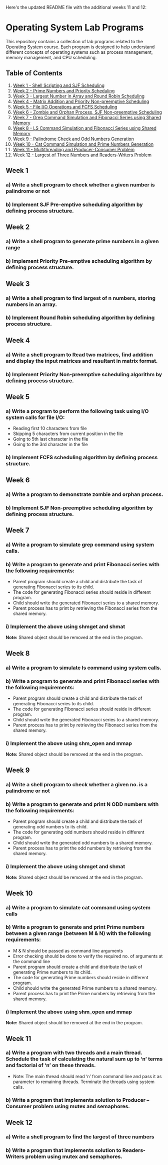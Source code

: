 Here's the updated README file with the additional weeks 11 and 12:

# Operating System Lab Programs

This repository contains a collection of lab programs related to the Operating System course. Each program is designed to help understand different concepts of operating systems such as process management, memory management, and CPU scheduling.

## Table of Contents

1. [Week 1 - Shell Scripting and SJF Scheduling](#week-1)
2. [Week 2 - Prime Numbers and Priority Scheduling](#week-2)
3. [Week 3 - Largest Number in Array and Round Robin Scheduling](#week-3)
4. [Week 4 - Matrix Addition and Priority Non-preemptive Scheduling](#week-4)
5. [Week 5 - File I/O Operations and FCFS Scheduling](#week-5)
6. [Week 6 - Zombie and Orphan Process, SJF Non-preemptive Scheduling](#week-6)
7. [Week 7 - Grep Command Simulation and Fibonacci Series using Shared Memory](#week-7)
8. [Week 8 - LS Command Simulation and Fibonacci Series using Shared Memory](#week-8)
9. [Week 9 - Palindrome Check and Odd Numbers Generation](#week-9)
10. [Week 10 - Cat Command Simulation and Prime Numbers Generation](#week-10)
11. [Week 11 - Multithreading and Producer-Consumer Problem](#week-11)
12. [Week 12 - Largest of Three Numbers and Readers-Writers Problem](#week-12)

## Week 1

### a) Write a shell program to check whether a given number is palindrome or not

### b) Implement SJF Pre-emptive scheduling algorithm by defining process structure.

## Week 2

### a) Write a shell program to generate prime numbers in a given range

### b) Implement Priority Pre-emptive scheduling algorithm by defining process structure.

## Week 3

### a) Write a shell program to find largest of n numbers, storing numbers in an array.

### b) Implement Round Robin scheduling algorithm by defining process structure.

## Week 4

### a) Write a shell program to Read two matrices, find addition and display the input matrices and resultant in matrix format.

### b) Implement Priority Non-preemptive scheduling algorithm by defining process structure.

## Week 5

### a) Write a program to perform the following task using I/O system calls for file I/O:
  - Reading first 10 characters from file
  - Skipping 5 characters from current position in the file
  - Going to 5th last character in the file
  - Going to the 3rd character in the file

### b) Implement FCFS scheduling algorithm by defining process structure.

## Week 6

### a) Write a program to demonstrate zombie and orphan process.

### b) Implement SJF Non-preemptive scheduling algorithm by defining process structure.

## Week 7

### a) Write a program to simulate grep command using system calls.

### b) Write a program to generate and print Fibonacci series with the following requirements:
- Parent program should create a child and distribute the task of generating Fibonacci series to its child.
- The code for generating Fibonacci series should reside in different program.
- Child should write the generated Fibonacci series to a shared memory.
- Parent process has to print by retrieving the Fibonacci series from the shared memory.

### i) Implement the above using shmget and shmat

**Note:** Shared object should be removed at the end in the program.

## Week 8

### a) Write a program to simulate ls command using system calls.

### b) Write a program to generate and print Fibonacci series with the following requirements:
- Parent program should create a child and distribute the task of generating Fibonacci series to its child.
- The code for generating Fibonacci series should reside in different program.
- Child should write the generated Fibonacci series to a shared memory.
- Parent process has to print by retrieving the Fibonacci series from the shared memory.

### i) Implement the above using shm_open and mmap

**Note:** Shared object should be removed at the end in the program.

## Week 9

### a) Write a shell program to check whether a given no. is a palindrome or not

### b) Write a program to generate and print N ODD numbers with the following requirements:
- Parent program should create a child and distribute the task of generating odd numbers to its child.
- The code for generating odd numbers should reside in different program.
- Child should write the generated odd numbers to a shared memory.
- Parent process has to print the odd numbers by retrieving from the shared memory.

### i) Implement the above using shmget and shmat

**Note:** Shared object should be removed at the end in the program.

## Week 10

### a) Write a program to simulate cat command using system calls

### b) Write a program to generate and print Prime numbers between a given range (between M & N) with the following requirements:
- M & N should be passed as command line arguments
- Error checking should be done to verify the required no. of arguments at the command line
- Parent program should create a child and distribute the task of generating Prime numbers to its child.
- The code for generating Prime numbers should reside in different program.
- Child should write the generated Prime numbers to a shared memory.
- Parent process has to print the Prime numbers by retrieving from the shared memory.

### i) Implement the above using shm_open and mmap

**Note:** Shared object should be removed at the end in the program.

## Week 11

### a) Write a program with two threads and a main thread. Schedule the task of calculating the natural sum up to ‘n’ terms and factorial of ‘n’ on these threads.
- Note: The main thread should read ‘n’ from command line and pass it as parameter to remaining threads. Terminate the threads using system calls.

### b) Write a program that implements solution to Producer – Consumer problem using mutex and semaphores.

## Week 12

### a) Write a shell program to find the largest of three numbers

### b) Write a program that implements solution to Readers-Writers problem using mutex and semaphores.


